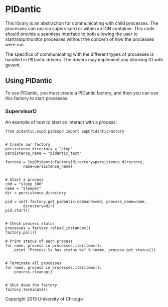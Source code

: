 PIDantic
========

This library is an abstraction for communicating with child processes.
The processes can run via supervisord or within an ION 
container.  This code should provide a seamless interface to both
allowing the user to start/stop/monitor processes without the concern
of how the processes were run.

The specifics of communicating with the different types of processes
is handled in PIDantic drivers.  The drivers may implement any blocking
IO with gevent.

Using PIDantic
--------------

To use PIDantic, you must create a PIDantic factory, and then you can 
use this factory to start processes.

### SupervisorD

An example of how to start an interact with a process:

    from pidantic.supd.pidsupd import SupDPidanticFactory


    # Create our factory
    persistence_directory = "/tmp"
    persistence_name = "pidantic_test"

    factory = SupDPidanticFactory(directory=persistence_directory, 
            name=persistence_name)


    # Start a process
    cmd = "sleep 100"
    name = "sleeper"
    dir = persistence_directory

    pid = self.factory.get_pidantic(command=cmd, process_name=name,
            directory=dir)
    pid.start()

    
    # Check process status
    processes = factory.reload_instances()
    factory.poll()

    # Print status of each process
    for name, process in processes.iteritems():
        print "Process %s has status %s" % (name, process.get_status())


    # Terminate all processes
    for name, process in processes.iteritems():
        process.cleanup()

    
    # Shut down the factory
    factory.terminate()

Copyright 2013 University of Chicago
